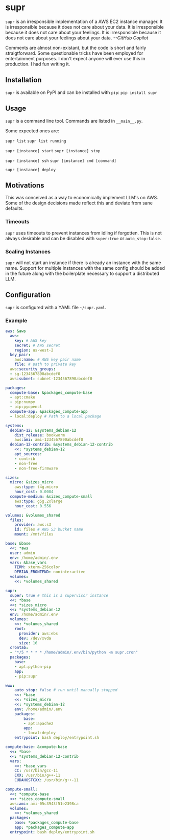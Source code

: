 supr
====
`supr` is an irresponsible implementation of a AWS EC2 instance manager. 
It is irresponsible because it does not care about your data. It is
irresponsible because it does not care about your feelings. It is
irresponsible because it does not care about your feelings about your
data. *--GitHub Copilot*

Comments are almost non-existant, but the code is short and fairly 
straigtforward. Some questionable tricks have been employed for
entertainment purposes. I don't expect anyone will ever use this 
in production. I had fun writing it.

## Installation
`supr` is available on PyPI and can be installed with `pip`:
    ```pip install supr```

## Usage
`supr` is a command line tool. Commands are listed in `__main__.py`. 

Some expected ones are:

`supr list`
`supr list running`

`supr [instance] start`
`supr [instance] stop`

`supr [instance] ssh`
`supr [instance] cmd [command]`

`supr [instance] deploy`

## Motivations
This was conceived as a way to economically implement LLM's on AWS.
Some of the design decisions made reflect this and deviate from sane
defaults.

### Timeouts
`supr` uses timeouts to prevent instances from idling if forgotten. This
is not always desirable and can be disabled with `super:true` or `auto_stop:false`.

### Scaling Instances
`supr` will not start an instance if there is already an instance with
the same name. Support for multiple instances with the same config
should be added in the future along with the boilerplate necessary
to support a distributed LLM.

## Configuration
`supr` is configured with a YAML file `~/supr.yaml`.

### Example
```yaml
aws: &aws
  aws:
    key: # AWS key
    secret: # AWS secret
    region: us-west-2
  key_pair:
    aws:name: # AWS key pair name
    file: # path to private key
  aws:security_groups:
  - sg-1234567890abcdef0
  aws:subnet: subnet-1234567890abcdef0

packages:
  compute-base: &packages_compute-base
  - apt:cmake
  - pip:numpy
  - pip:pyopencl
  compute-app: &packages_compute-app
  - local:deploy # Path to a local package

systems:
  debian-12: &systems_debian-12
    dist_release: bookworm
    aws:ami: ami-1234567890abcdef0
  debian-12-contrib: &systems_debian-12-contrib
    <<: *systems_debian-12
    apt_sources:
    - contrib
    - non-free
    - non-free-firmware

sizes:
  micro: &sizes_micro
    aws:type: t4g.micro
    hour_cost: 0.0084
  compute-medium: &sizes_compute-small
    aws:type: g5g.2xlarge
    hour_cost: 0.556

volumes: &volumes_shared
  files:
    provider: aws:s3
    id: files # AWS S3 bucket name
    mount: /mnt/files

base: &base
  <<: *aws
  user: admin
  env: /home/admin/.env
  vars: &base_vars
    TERM: xterm-256color
    DEBIAN_FRONTEND: noninteractive
  volumes:
    <<: *volumes_shared

supr:
  super: true # this is a supervisor instance
  <<: *base
  <<: *sizes_micro
  <<: *systems_debian-12
  env: /home/admin/.env
  volumes: 
    <<: *volumes_shared
    root:
      provider: aws:ebs
      dev: /dev/xvda
      size: 16
  crontab:
  - "*/5 * * * * /home/admin/.env/bin/python -m supr.cron"
  packages:
    base: 
    - apt:python-pip
    app:
    - pip:supr

www:
    auto_stop: false # run until manually stopped
    <<: *base
    <<: *sizes_micro
    <<: *systems_debian-12
    env: /home/admin/.env
    packages:
        base: 
        - apt:apache2
        app:
        - local:deploy
    entrypoint: bash deploy/entrypoint.sh

compute-base: &compute-base
  <<: *base
  <<: *systems_debian-12-contrib
  vars:
    <<: *base_vars
    CC: /usr/bin/gcc-11
    CXX: /usr/bin/g++-11
    CUDAHOSTCXX: /usr/bin/g++-11

compute-small:
  <<: *compute-base
  <<: *sizes_compute-small
  aws:ami: ami-05c3943f51e2398ca
  volumes:
    <<: *volumes_shared
  packages:
    base: *packages_compute-base
    app: *packages_compute-app
  entrypoint: bash deploy/entrypoint.sh
```


